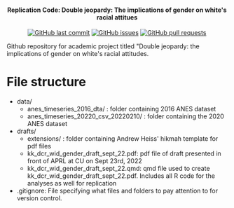 <h4 align="center">Replication Code: Double jeopardy: The implications of gender on white's racial attitues</h4>
<p align="center">
    <a href="https://github.com/DamonCharlesRoberts/wid-and-gender/commits/main">
    <img src="https://img.shields.io/github/last-commit/DamonCharlesRoberts/wid-and-gender.svg?style=flat-square&logo=github&logoColor=white"
         alt="GitHub last commit"></a>
    <a href="https://github.com/DamonCharlesRoberts/wid-and-gender/issues">
    <img src="https://img.shields.io/github/issues-raw/DamonCharlesRoberts/wid-and-gender.svg?style=flat-square&logo=github&logoColor=white"
         alt="GitHub issues"></a>
    <a href="https://github.com/DamonCharlesRoberts/wid-and-gender/pulls">
    <img src="https://img.shields.io/github/issues-pr-raw/DamonCharlesRoberts/wid-and-gender.svg?style=flat-square&logo=github&logoColor=white"
         alt="GitHub pull requests"></a>
</p>

Github repository for academic project titled "Double jeopardy: the implications of gender on white's racial attitudes.

# File structure
- data/
    - anes_timeseries_2016_dta/ : folder containing 2016 ANES dataset
    - anes_timeseries_20220_csv_20220210/ : folder containing the 2020 ANES dataset
- drafts/
    - extensions/ : folder containing Andrew Heiss' hikmah template for pdf files
    - kk_dcr_wid_gender_draft_sept_22.pdf: pdf file of draft presented in front of APRL at CU on Sept 23rd, 2022
    - kk_dcr_wid_gender_draft_sept_22.qmd: qmd file used to create kk_dcr_wid_gender_draft_sept_22.pdf. Includes all R code for the analyses as well for replication
- .gitignore: File specifying what files and folders to pay attention to for version control.